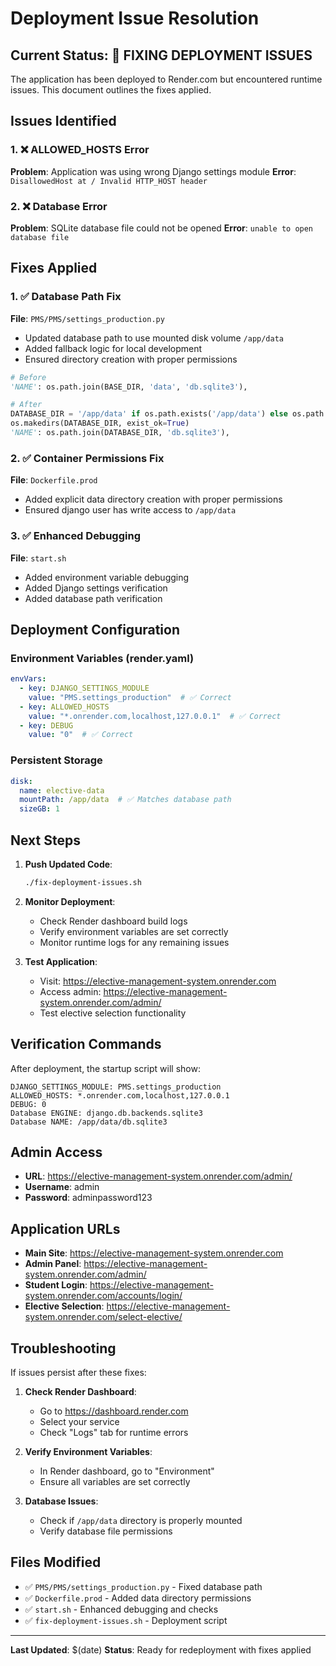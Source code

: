 # Deployment Issue Resolution

## Current Status: 🔧 FIXING DEPLOYMENT ISSUES

The application has been deployed to Render.com but encountered runtime issues. This document outlines the fixes applied.

## Issues Identified

### 1. ❌ ALLOWED_HOSTS Error
**Problem**: Application was using wrong Django settings module
**Error**: `DisallowedHost at / Invalid HTTP_HOST header`

### 2. ❌ Database Error  
**Problem**: SQLite database file could not be opened
**Error**: `unable to open database file`

## Fixes Applied

### 1. ✅ Database Path Fix
**File**: `PMS/PMS/settings_production.py`
- Updated database path to use mounted disk volume `/app/data`
- Added fallback logic for local development
- Ensured directory creation with proper permissions

```python
# Before
'NAME': os.path.join(BASE_DIR, 'data', 'db.sqlite3'),

# After  
DATABASE_DIR = '/app/data' if os.path.exists('/app/data') else os.path.join(BASE_DIR, 'data')
os.makedirs(DATABASE_DIR, exist_ok=True)
'NAME': os.path.join(DATABASE_DIR, 'db.sqlite3'),
```

### 2. ✅ Container Permissions Fix
**File**: `Dockerfile.prod`
- Added explicit data directory creation with proper permissions
- Ensured django user has write access to `/app/data`

### 3. ✅ Enhanced Debugging
**File**: `start.sh`
- Added environment variable debugging
- Added Django settings verification
- Added database path verification

## Deployment Configuration

### Environment Variables (render.yaml)
```yaml
envVars:
  - key: DJANGO_SETTINGS_MODULE
    value: "PMS.settings_production"  # ✅ Correct
  - key: ALLOWED_HOSTS
    value: "*.onrender.com,localhost,127.0.0.1"  # ✅ Correct
  - key: DEBUG
    value: "0"  # ✅ Correct
```

### Persistent Storage
```yaml
disk:
  name: elective-data
  mountPath: /app/data  # ✅ Matches database path
  sizeGB: 1
```

## Next Steps

1. **Push Updated Code**:
   ```bash
   ./fix-deployment-issues.sh
   ```

2. **Monitor Deployment**:
   - Check Render dashboard build logs
   - Verify environment variables are set correctly
   - Monitor runtime logs for any remaining issues

3. **Test Application**:
   - Visit: https://elective-management-system.onrender.com
   - Access admin: https://elective-management-system.onrender.com/admin/
   - Test elective selection functionality

## Verification Commands

After deployment, the startup script will show:
```
DJANGO_SETTINGS_MODULE: PMS.settings_production
ALLOWED_HOSTS: *.onrender.com,localhost,127.0.0.1
DEBUG: 0
Database ENGINE: django.db.backends.sqlite3
Database NAME: /app/data/db.sqlite3
```

## Admin Access

- **URL**: https://elective-management-system.onrender.com/admin/
- **Username**: admin
- **Password**: adminpassword123

## Application URLs

- **Main Site**: https://elective-management-system.onrender.com
- **Admin Panel**: https://elective-management-system.onrender.com/admin/
- **Student Login**: https://elective-management-system.onrender.com/accounts/login/
- **Elective Selection**: https://elective-management-system.onrender.com/select-elective/

## Troubleshooting

If issues persist after these fixes:

1. **Check Render Dashboard**:
   - Go to https://dashboard.render.com
   - Select your service
   - Check "Logs" tab for runtime errors

2. **Verify Environment Variables**:
   - In Render dashboard, go to "Environment"
   - Ensure all variables are set correctly

3. **Database Issues**:
   - Check if `/app/data` directory is properly mounted
   - Verify database file permissions

## Files Modified

- ✅ `PMS/PMS/settings_production.py` - Fixed database path
- ✅ `Dockerfile.prod` - Added data directory permissions  
- ✅ `start.sh` - Enhanced debugging and checks
- ✅ `fix-deployment-issues.sh` - Deployment script

---

**Last Updated**: $(date)
**Status**: Ready for redeployment with fixes applied
